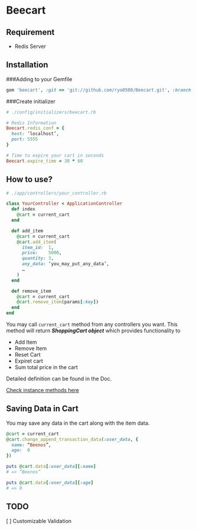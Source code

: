 # Beecart

## Requirement

* Redis Server

## Installation

###Adding to your Gemfile

```ruby
gem 'beecart', :git => 'git://github.com/ryo0508/Beecart.git', :branch => 'master'
```

###Create initializer

```ruby
# ./config/initializers/beecart.rb

# Redis Information
Beecart.redis_conf = {
  host: ‘localhost’,
  port: 5555
}

# Time to expire your cart in seconds
Beecart.expire_time = 30 * 60
```

## How to use?

```ruby
# ./app/controllers/your_controller.rb

class YourController < ApplicationController
  def index
    @cart = current_cart
  end

  def add_item
    @cart = current_cart
    @cart.add_item(
      item_id:  1,
      price:    5000,
      quantity: 3,
      any_data: ‘you_may_put_any_data’,
      …
    )
  end

  def remove_item
    @cart = current_cart
    @cart.remove_item(params[:key])
  end
end
```

You may call ```current_cart``` method from any controllers you want. 
This method will return ___ShoppingCart object___  which provides functionality to

* Add Item
* Remove Item
* Reset Cart
* Expiret cart
* Sum total price in the cart

Detailed definition can be found in the Doc.

[Check instance methods here](http://rubydoc.info/github/ryo0508/Beecart/master/frames)

## Saving Data in Cart

You may save any data in the cart along with the item data.

```ruby
@cart = current_cart
@cart.change_append_transaction_data(:user_data, {
  name: “Beenos”,
  age:  0
})

puts @cart.data[:user_data][:name]
# => “Beenos”

puts @cart.data[:user_data][:age]
# => 0

```

## TODO

[ ] Customizable Validation
